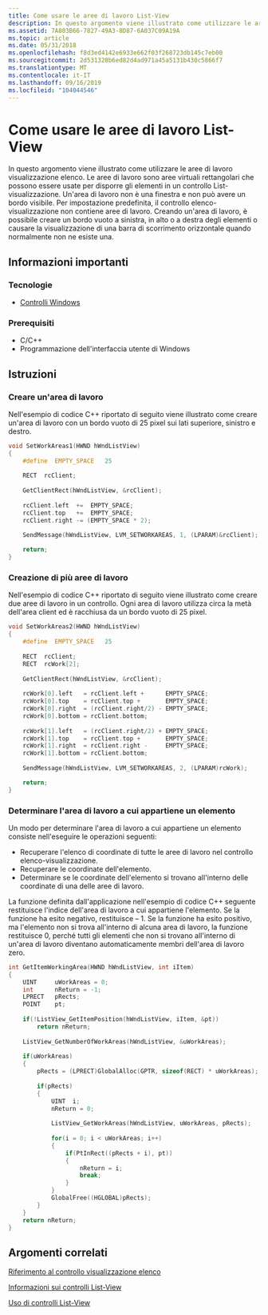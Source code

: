 ```yaml
---
title: Come usare le aree di lavoro List-View
description: In questo argomento viene illustrato come utilizzare le aree di lavoro visualizzazione elenco. Le aree di lavoro sono aree virtuali rettangolari che possono essere usate per disporre gli elementi in un controllo List-visualizzazione.
ms.assetid: 7A803B66-7827-49A3-8D87-6A037C09A19A
ms.topic: article
ms.date: 05/31/2018
ms.openlocfilehash: f8d3ed4142e6933e662f03f268723db145c7eb00
ms.sourcegitcommit: 2d531328b6ed82d4ad971a45a5131b430c5866f7
ms.translationtype: MT
ms.contentlocale: it-IT
ms.lasthandoff: 09/16/2019
ms.locfileid: "104044546"
---
```

# <a name="how-to-use-list-view-working-areas"></a>Come usare le aree di lavoro List-View

In questo argomento viene illustrato come utilizzare le aree di lavoro visualizzazione elenco. Le aree di lavoro sono aree virtuali rettangolari che possono essere usate per disporre gli elementi in un controllo List-visualizzazione. Un'area di lavoro non è una finestra e non può avere un bordo visibile. Per impostazione predefinita, il controllo elenco-visualizzazione non contiene aree di lavoro. Creando un'area di lavoro, è possibile creare un bordo vuoto a sinistra, in alto o a destra degli elementi o causare la visualizzazione di una barra di scorrimento orizzontale quando normalmente non ne esiste una.

## <a name="what-you-need-to-know"></a>Informazioni importanti

### <a name="technologies"></a>Tecnologie

-   [Controlli Windows](window-controls.md)

### <a name="prerequisites"></a>Prerequisiti

-   C/C++
-   Programmazione dell'interfaccia utente di Windows

## <a name="instructions"></a>Istruzioni

### <a name="create-a-working-area"></a>Creare un'area di lavoro

Nell'esempio di codice C++ riportato di seguito viene illustrato come creare un'area di lavoro con un bordo vuoto di 25 pixel sui lati superiore, sinistro e destro.


```C++
void SetWorkAreas1(HWND hWndListView)
{
    #define  EMPTY_SPACE   25
    
    RECT  rcClient;
    
    GetClientRect(hWndListView, &rcClient);
    
    rcClient.left  +=  EMPTY_SPACE;
    rcClient.top   +=  EMPTY_SPACE;
    rcClient.right -= (EMPTY_SPACE * 2);
    
    SendMessage(hWndListView, LVM_SETWORKAREAS, 1, (LPARAM)&rcClient);

    return;
}
```



### <a name="create-multiple-working-areas"></a>Creazione di più aree di lavoro

Nell'esempio di codice C++ riportato di seguito viene illustrato come creare due aree di lavoro in un controllo. Ogni area di lavoro utilizza circa la metà dell'area client ed è racchiusa da un bordo vuoto di 25 pixel.


```C++
void SetWorkAreas2(HWND hWndListView)
{
    #define  EMPTY_SPACE   25
    
    RECT  rcClient;
    RECT  rcWork[2];
    
    GetClientRect(hWndListView, &rcClient);
    
    rcWork[0].left   = rcClient.left +      EMPTY_SPACE;
    rcWork[0].top    = rcClient.top +       EMPTY_SPACE;
    rcWork[0].right  = (rcClient.right/2) - EMPTY_SPACE;
    rcWork[0].bottom = rcClient.bottom;
    
    rcWork[1].left   = (rcClient.right/2) + EMPTY_SPACE;
    rcWork[1].top    = rcClient.top +       EMPTY_SPACE;
    rcWork[1].right  = rcClient.right -     EMPTY_SPACE;
    rcWork[1].bottom = rcClient.bottom;
    
    SendMessage(hWndListView, LVM_SETWORKAREAS, 2, (LPARAM)rcWork);

    return;
}
```



### <a name="determine-the-working-area-to-which-an-item-belongs"></a>Determinare l'area di lavoro a cui appartiene un elemento

Un modo per determinare l'area di lavoro a cui appartiene un elemento consiste nell'eseguire le operazioni seguenti:

-   Recuperare l'elenco di coordinate di tutte le aree di lavoro nel controllo elenco-visualizzazione.
-   Recuperare le coordinate dell'elemento.
-   Determinare se le coordinate dell'elemento si trovano all'interno delle coordinate di una delle aree di lavoro.

La funzione definita dall'applicazione nell'esempio di codice C++ seguente restituisce l'indice dell'area di lavoro a cui appartiene l'elemento. Se la funzione ha esito negativo, restituisce – 1. Se la funzione ha esito positivo, ma l'elemento non si trova all'interno di alcuna area di lavoro, la funzione restituisce 0, perché tutti gli elementi che non si trovano all'interno di un'area di lavoro diventano automaticamente membri dell'area di lavoro zero.


```C++
int GetItemWorkingArea(HWND hWndListView, int iItem)
{
    UINT     uWorkAreas = 0;
    int      nReturn = -1;
    LPRECT   pRects;
    POINT    pt;
    
    if(!ListView_GetItemPosition(hWndListView, iItem, &pt))
        return nReturn;
    
    ListView_GetNumberOfWorkAreas(hWndListView, &uWorkAreas);
    
    if(uWorkAreas)
    {
        pRects = (LPRECT)GlobalAlloc(GPTR, sizeof(RECT) * uWorkAreas);
        
        if(pRects)
        {
            UINT  i;
            nReturn = 0;
    
            ListView_GetWorkAreas(hWndListView, uWorkAreas, pRects);
          
            for(i = 0; i < uWorkAreas; i++)
            {
                if(PtInRect((pRects + i), pt))
                {
                    nReturn = i;
                    break;
                }
            }
            GlobalFree((HGLOBAL)pRects);
        }
    }
    return nReturn;
}

```



## <a name="related-topics"></a>Argomenti correlati

<dl> <dt>

[Riferimento al controllo visualizzazione elenco](bumper-list-view-list-view-control-reference.md)
</dt> <dt>

[Informazioni sui controlli List-View](list-view-controls-overview.md)
</dt> <dt>

[Uso di controlli List-View](using-list-view-controls.md)
</dt> </dl>

 

 




